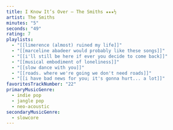 ```yaml
---
title: I Know It’s Over — The Smiths ★★★½
artist: The Smiths
minutes: "5"
seconds: "49"
rating: 7
playlists:
  - "[[limerence (almost) ruined my life]]"
  - "[[marceline abadeer would probably like these songs]]"
  - "[[i'll still be here if ever you decide to come back]]"
  - "[[musical embodiment of loneliness]]"
  - "[[slow dance with you]]"
  - "[[roads. where we're going we don't need roads]]"
  - "[[i have bad news for you; it's gonna hurt... a lot]]"
favoritesTrackNumber: "22"
primaryMusicGenre:
  - indie pop
  - jangle pop
  - neo-acoustic
secondaryMusicGenre:
  - slowcore
---
```

